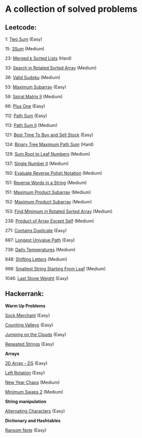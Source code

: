 # A collection of solved problems

## Leetcode:

1: [Two Sum](https://leetcode.com/problems/two-sum) (Easy)

15: [3Sum](https://leetcode.com/problems/3sum/) (Medium)

23: [Merged k Sorted Lists](https://leetcode.com/problems/merge-k-sorted-lists/) (Hard)

33: [Search in Rotated Sorted Array](https://leetcode.com/problems/search-in-rotated-sorted-array/) (Medium)

36: [Valid Sudoku](https://leetcode.com/problems/valid-sudoku/) (Medium)

53: [Maximum Subarray](https://leetcode.com/problems/maximum-subarray/) (Easy)

59: [Spiral Matrix II](https://leetcode.com/problems/spiral-matrix-ii/) (Medium)

66: [Plus One](https://leetcode.com/problems/plus-one/) (Easy)

112: [Path Sum](https://leetcode.com/problems/path-sum) (Easy)

113: [Path Sum II](https://leetcode.com/problems/path-sum-ii) (Medium)

121: [Best Time To Buy and Sell Stock](https://leetcode.com/problems/best-time-to-buy-and-sell-stock/) (Easy)

124: [Binary Tree Maximum Path Sum](https://leetcode.com/problems/binary-tree-maximum-path-sum/) (Hard)

129: [Sum Root to Leaf Numbers](https://leetcode.com/problems/sum-root-to-leaf-numbers/) (Medium)

137: [Single Number II](https://leetcode.com/problems/single-number-ii/) (Medium)

150: [Evaluate Reverse Polish Notation](https://leetcode.com/problems/evaluate-reverse-polish-notation) (Medium)

151: [Reverse Words in a String](https://leetcode.com/problems/reverse-words-in-a-string/) (Medium)

151: [Maximum Product Subarray](https://leetcode.com/problems/maximum-product-subarray/) (Medium)

152: [Maximum Product Subarray](https://leetcode.com/problems/maximum-product-subarray/) (Medium)

153: [Find Minimum in Rotated Sorted Array](https://leetcode.com/problems/find-minimum-in-rotated-sorted-array/) (Medium)

238: [Product of Array Except Self](https://leetcode.com/problems/product-of-array-except-self/) (Medium)

271: [Contains Duplicate](https://leetcode.com/problems/contains-duplicate/) (Easy)

687: [Longest Univalue Path](https://leetcode.com/problems/longest-univalue-path/) (Easy)

739: [Daily Temperatures](https://leetcode.com/problems/daily-temperatures/submissions/) (Medium)

848: [Shifting Letters](https://leetcode.com/problems/shifting-letters/) (Medium)

998: [Smallest String Starting From Leaf](https://leetcode.com/problems/smallest-string-starting-from-leaf/) (Medium)

1046: [Last Stone Weight](https://leetcode.com/problems/last-stone-weight/) (Easy)

## Hackerrank:

**Warm Up Problems**

[Sock Merchant](https://www.hackerrank.com/challenges/sock-merchant) (Easy)

[Counting Valleys](https://www.hackerrank.com/challenges/counting-valleys) (Easy)

[Jumping on the Clouds](https://www.hackerrank.com/challenges/jumping-on-the-clouds) (Easy)

[Repeated Strings](https://www.hackerrank.com/challenges/repeated-string) (Easy)

**Arrays**

[2D Array - DS](https://www.hackerrank.com/challenges/2d-array) (Easy)

[Left Rotation](https://www.hackerrank.com/challenges/ctci-array-left-rotation) (Easy)

[New Year Chaos](https://www.hackerrank.com/challenges/new-year-chaos) (Medium)

[Minimum Swaps 2](https://www.hackerrank.com/challenges/minimum-swaps-2) (Medium)

**String manipulation**

[Alternating Characters](https://www.hackerrank.com/challenges/alternating-characters) (Easy)

**Dictionary and Hashtables**

[Ransom Note](https://www.hackerrank.com/challenges/ctci-ransom-note/problem) (Easy)